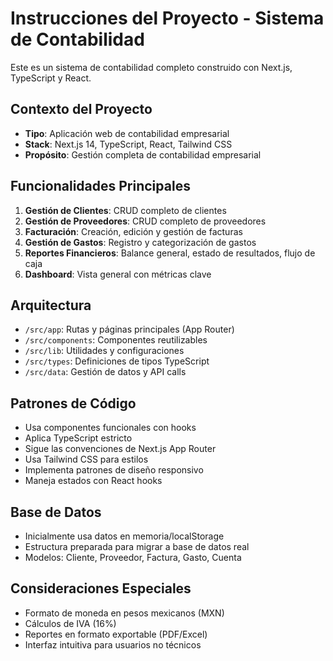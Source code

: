 <!-- Use this file to provide workspace-specific custom instructions to Copilot. For more details, visit https://code.visualstudio.com/docs/copilot/copilot-customization#_use-a-githubcopilotinstructionsmd-file -->

# Instrucciones del Proyecto - Sistema de Contabilidad

Este es un sistema de contabilidad completo construido con Next.js, TypeScript y React.

## Contexto del Proyecto
- **Tipo**: Aplicación web de contabilidad empresarial
- **Stack**: Next.js 14, TypeScript, React, Tailwind CSS
- **Propósito**: Gestión completa de contabilidad empresarial

## Funcionalidades Principales
1. **Gestión de Clientes**: CRUD completo de clientes
2. **Gestión de Proveedores**: CRUD completo de proveedores  
3. **Facturación**: Creación, edición y gestión de facturas
4. **Gestión de Gastos**: Registro y categorización de gastos
5. **Reportes Financieros**: Balance general, estado de resultados, flujo de caja
6. **Dashboard**: Vista general con métricas clave

## Arquitectura
- `/src/app`: Rutas y páginas principales (App Router)
- `/src/components`: Componentes reutilizables
- `/src/lib`: Utilidades y configuraciones
- `/src/types`: Definiciones de tipos TypeScript
- `/src/data`: Gestión de datos y API calls

## Patrones de Código
- Usa componentes funcionales con hooks
- Aplica TypeScript estricto
- Sigue las convenciones de Next.js App Router
- Usa Tailwind CSS para estilos
- Implementa patrones de diseño responsivo
- Maneja estados con React hooks

## Base de Datos
- Inicialmente usa datos en memoria/localStorage
- Estructura preparada para migrar a base de datos real
- Modelos: Cliente, Proveedor, Factura, Gasto, Cuenta

## Consideraciones Especiales
- Formato de moneda en pesos mexicanos (MXN)
- Cálculos de IVA (16%)
- Reportes en formato exportable (PDF/Excel)
- Interfaz intuitiva para usuarios no técnicos
